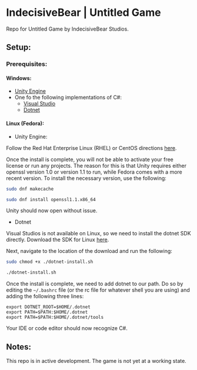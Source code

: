 # IndecisiveBear | Untitled Game
Repo for Untitled Game by IndecisiveBear Studios.

## Setup:
### Prerequisites:

#### Windows:
* [Unity Engine](https://unity.com/download)
* One fo the following implementations of C#:
  * [Visual Studio](https://visualstudio.microsoft.com/downloads/)
  * [Dotnet](https://www.microsoft.com/en-us/download/details.aspx?id=7029)


#### Linux (Fedora):

* Unity Engine:

Follow the Red Hat Enterprise Linux (RHEL) or CentOS directions [here](https://docs.unity3d.com/hub/manual/InstallHub.html#install-hub-linux).

Once the install is complete, you will not be able to activate your free license or run any projects. The reason for this is that Unity requires either openssl version 1.0 or version 1.1 to run, while Fedora comes with a more recent version. To install the necessary version, use the following:
```bash
sudo dnf makecache
```
```bash
sudo dnf install openssl1.1.x86_64
```
Unity should now open without issue.

* Dotnet

Visual Studios is not available on Linux, so we need to install the dotnet SDK directly. Download the SDK for Linux [here](https://dotnet.microsoft.com/en-us/download/dotnet/sdk-for-vs-code?utm_source=vs-code&amp;utm_medium=referral&amp;utm_campaign=sdk-install).

Next, navigate to the location of the download and run the following:
```bash
sudo chmod +x ./dotnet-install.sh
```
```bash
./dotnet-install.sh
```
Once the install is complete, we need to add dotnet to our path. Do so by editing the `~/.bashrc` file (or the rc file for whatever shell you are using) and adding the following three lines:
```vim
export DOTNET_ROOT=$HOME/.dotnet
export PATH=$PATH:$HOME/.dotnet
export PATH=$PATH:$HOME/.dotnet/tools
```
Your IDE or code editor should now recognize C#.

## Notes:
This repo is in active development. The game is not yet at a working state.
